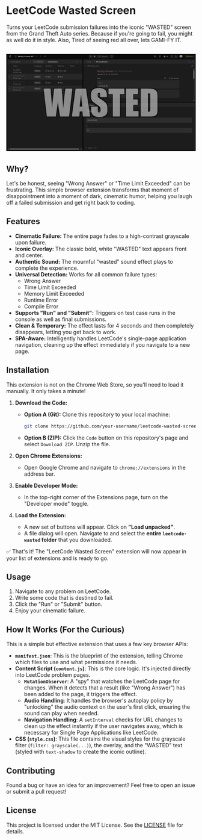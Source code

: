 # LeetCode Wasted Screen 

Turns your LeetCode submission failures into the iconic "WASTED" screen from the Grand Theft Auto series. Because if you're going to fail, you might as well do it in style. Also, Tired of seeing red all over, lets GAMI-FY IT.

![Wasted Screen](image.png)
---

## Why?

Let's be honest, seeing "Wrong Answer" or "Time Limit Exceeded" can be frustrating. This simple browser extension transforms that moment of disappointment into a moment of dark, cinematic humor, helping you laugh off a failed submission and get right back to coding.

## Features

-   **Cinematic Failure:** The entire page fades to a high-contrast grayscale upon failure.
-   **Iconic Overlay:** The classic bold, white "WASTED" text appears front and center.
-   **Authentic Sound:** The mournful "wasted" sound effect plays to complete the experience.
-   **Universal Detection:** Works for all common failure types:
    -   Wrong Answer
    -   Time Limit Exceeded
    -   Memory Limit Exceeded
    -   Runtime Error
    -   Compile Error
-   **Supports "Run" and "Submit":** Triggers on test case runs in the console as well as final submissions.
-   **Clean & Temporary:** The effect lasts for 4 seconds and then completely disappears, letting you get back to work.
-   **SPA-Aware:** Intelligently handles LeetCode's single-page application navigation, cleaning up the effect immediately if you navigate to a new page.

## Installation

This extension is not on the Chrome Web Store, so you'll need to load it manually. It only takes a minute!

1.  **Download the Code:**
    -   **Option A (Git):** Clone this repository to your local machine:
        ```bash
        git clone https://github.com/your-username/leetcode-wasted-screen.git
        ```
    -   **Option B (ZIP):** Click the `Code` button on this repository's page and select `Download ZIP`. Unzip the file.

2.  **Open Chrome Extensions:**
    -   Open Google Chrome and navigate to `chrome://extensions` in the address bar.

3.  **Enable Developer Mode:**
    -   In the top-right corner of the Extensions page, turn on the "Developer mode" toggle.

4.  **Load the Extension:**
    -   A new set of buttons will appear. Click on **"Load unpacked"**.
    -   A file dialog will open. Navigate to and select the **entire `leetcode-wasted` folder** that you downloaded.

✅ That's it! The "LeetCode Wasted Screen" extension will now appear in your list of extensions and is ready to go.

## Usage

1.  Navigate to any problem on LeetCode.
2.  Write some code that is destined to fail.
3.  Click the "Run" or "Submit" button.
4.  Enjoy your cinematic failure.

## How It Works (For the Curious)

This is a simple but effective extension that uses a few key browser APIs:

-   **`manifest.json`**: This is the blueprint of the extension, telling Chrome which files to use and what permissions it needs.
-   **Content Script (`content.js`)**: This is the core logic. It's injected directly into LeetCode problem pages.
    -   **`MutationObserver`**: A "spy" that watches the LeetCode page for changes. When it detects that a result (like "Wrong Answer") has been added to the page, it triggers the effect.
    -   **Audio Handling**: It handles the browser's autoplay policy by "unlocking" the audio context on the user's first click, ensuring the sound can play when needed.
    -   **Navigation Handling**: A `setInterval` checks for URL changes to clean up the effect instantly if the user navigates away, which is necessary for Single Page Applications like LeetCode.
-   **CSS (`style.css`)**: This file contains the visual styles for the grayscale filter (`filter: grayscale(...)`), the overlay, and the "WASTED" text (styled with `text-shadow` to create the iconic outline).

## Contributing

Found a bug or have an idea for an improvement? Feel free to open an issue or submit a pull request!

## License

This project is licensed under the MIT License. See the [LICENSE](LICENSE) file for details.